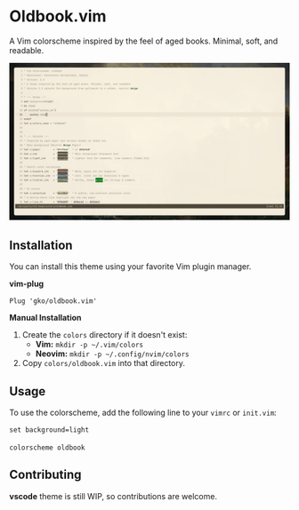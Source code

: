 # Oldbook.vim

A Vim colorscheme inspired by the feel of aged books. Minimal, soft, and readable.

![screenshot](/screenshot.png)

## Installation

You can install this theme using your favorite Vim plugin manager.

**vim-plug**

```vim
Plug 'gko/oldbook.vim'
```

**Manual Installation**

1.  Create the `colors` directory if it doesn't exist:
      * **Vim:** `mkdir -p ~/.vim/colors`
      * **Neovim:** `mkdir -p ~/.config/nvim/colors`
2.  Copy `colors/oldbook.vim` into that directory.

## Usage

To use the colorscheme, add the following line to your `vimrc` or `init.vim`:

```vim
set background=light

colorscheme oldbook
```

## Contributing

**vscode** theme is still WIP, so contributions are welcome.
